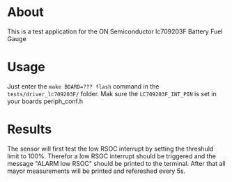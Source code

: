 # About
This is a test application for the ON Semiconductor lc709203F Battery Fuel Gauge
# Usage
Just enter the `make BOARD=??? flash` command in the `tests/driver_lc709203F/` folder.
Mak sure the `LC709203F_INT_PIN` is set in your boards periph_conf.h
# Results
The sensor will first test the low RSOC interrupt by setting the threshuld limit to 100%. Therefor a low RSOC interrupt should be triggered and the message "ALARM low RSOC" should be printed to the terminal. After that all mayor measurements will be printed and refereshed every 5s.

